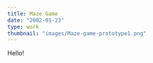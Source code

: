 ```yaml
---
title: Maze Game
date: "2002-01-23"
type: work
thumbnail: "images/Maze-game-prototype1.png"
---
```


Hello!